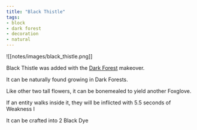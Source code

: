 ```yaml
---
title: "Black Thistle"
tags:
- block
- dark forest
- decoration
- natural
---
```


![[notes/images/black_thistle.png]]

Black Thistle was added with the [Dark Forest](notes/makeover/dark_forest) makeover.

It can be naturally found growing in Dark Forests.

Like other two tall flowers, it can be bonemealed to yield another Foxglove.

If an entity walks inside it, they will be inflicted with 5.5 seconds of Weakness I

It can be crafted into 2 Black Dye